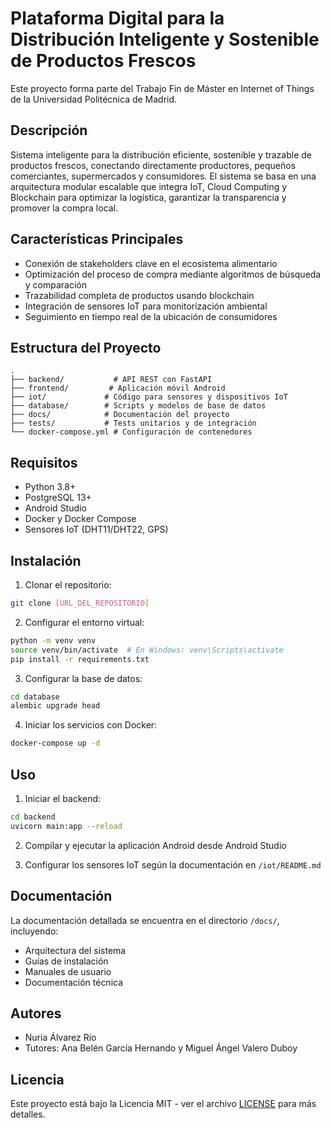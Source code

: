 # Plataforma Digital para la Distribución Inteligente y Sostenible de Productos Frescos

Este proyecto forma parte del Trabajo Fin de Máster en Internet of Things de la Universidad Politécnica de Madrid.

## Descripción

Sistema inteligente para la distribución eficiente, sostenible y trazable de productos frescos, conectando directamente productores, pequeños comerciantes, supermercados y consumidores. El sistema se basa en una arquitectura modular escalable que integra IoT, Cloud Computing y Blockchain para optimizar la logística, garantizar la transparencia y promover la compra local.

## Características Principales

- Conexión de stakeholders clave en el ecosistema alimentario
- Optimización del proceso de compra mediante algoritmos de búsqueda y comparación
- Trazabilidad completa de productos usando blockchain
- Integración de sensores IoT para monitorización ambiental
- Seguimiento en tiempo real de la ubicación de consumidores

## Estructura del Proyecto

```
.
├── backend/           # API REST con FastAPI
├── frontend/         # Aplicación móvil Android
├── iot/             # Código para sensores y dispositivos IoT
├── database/        # Scripts y modelos de base de datos
├── docs/            # Documentación del proyecto
├── tests/           # Tests unitarios y de integración
└── docker-compose.yml # Configuración de contenedores
```

## Requisitos

- Python 3.8+
- PostgreSQL 13+
- Android Studio
- Docker y Docker Compose
- Sensores IoT (DHT11/DHT22, GPS)

## Instalación

1. Clonar el repositorio:
```bash
git clone [URL_DEL_REPOSITORIO]
```

2. Configurar el entorno virtual:
```bash
python -m venv venv
source venv/bin/activate  # En Windows: venv\Scripts\activate
pip install -r requirements.txt
```

3. Configurar la base de datos:
```bash
cd database
alembic upgrade head
```

4. Iniciar los servicios con Docker:
```bash
docker-compose up -d
```

## Uso

1. Iniciar el backend:
```bash
cd backend
uvicorn main:app --reload
```

2. Compilar y ejecutar la aplicación Android desde Android Studio

3. Configurar los sensores IoT según la documentación en `/iot/README.md`

## Documentación

La documentación detallada se encuentra en el directorio `/docs/`, incluyendo:
- Arquitectura del sistema
- Guías de instalación
- Manuales de usuario
- Documentación técnica

## Autores

- Nuria Álvarez Río
- Tutores: Ana Belén García Hernando y Miguel Ángel Valero Duboy

## Licencia

Este proyecto está bajo la Licencia MIT - ver el archivo [LICENSE](LICENSE) para más detalles.
